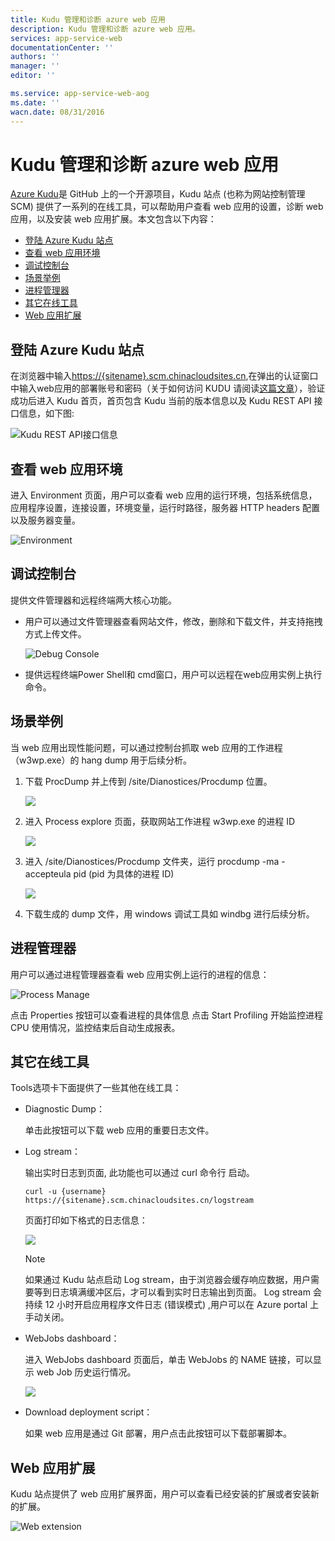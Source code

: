 ```yaml
---
title: Kudu 管理和诊断 azure web 应用
description: Kudu 管理和诊断 azure web 应用。
services: app-service-web
documentationCenter: ''
authors: ''
manager: ''
editor: ''

ms.service: app-service-web-aog
ms.date: ''
wacn.date: 08/31/2016
---
```


# Kudu 管理和诊断 azure web 应用

[Azure Kudu](https://github.com/projectkudu/kudu/wiki/Process-Threads-list-and-minidump-gcdump-diagsession)是 GitHub 上的一个开源项目，Kudu 站点 (也称为网站控制管理 SCM) 提供了一系列的在线工具，可以帮助用户查看 web 应用的设置，诊断 web 应用，以及安装 web 应用扩展。本文包含以下内容：

- [登陆 Azure Kudu 站点](#login)
- [查看 web 应用环境](#env)
- [调试控制台](#console)
- [场景举例](#scenario)
- [进程管理器](#process)
- [其它在线工具](#tool)
- [Web 应用扩展](#ext)

## <a id="login"></a>登陆 Azure Kudu 站点
在浏览器中输入[https://{sitename}.scm.chinacloudsites.cn](),在弹出的认证窗口中输入web应用的部署账号和密码（关于如何访问 KUDU 请阅读[这篇文章](https://github.com/projectkudu/kudu/wiki/Accessing-the-kudu-service)），验证成功后进入 Kudu 首页，首页包含 Kudu 当前的版本信息以及 Kudu REST API 接口信息，如下图:

![Kudu REST API接口信息](./media/aog-web-app-diagnostics-kudu/kudu-rest-api.png)

## <a id="env"></a>查看 web 应用环境

进入 Environment 页面，用户可以查看 web 应用的运行环境，包括系统信息，应用程序设置，连接设置，环境变量，运行时路径，服务器 HTTP headers 配置以及服务器变量。

![Environment](./media/aog-web-app-diagnostics-kudu/environment.png)

## <a id="console"></a>调试控制台

提供文件管理器和远程终端两大核心功能。

* 用户可以通过文件管理器查看网站文件，修改，删除和下载文件，并支持拖拽方式上传文件。

    ![Debug Console](./media/aog-web-app-diagnostics-kudu/debug-console.png)
* 提供远程终端Power Shell和 cmd窗口，用户可以远程在web应用实例上执行命令。

## <a id="scenario"></a>场景举例

当 web 应用出现性能问题，可以通过控制台抓取 web 应用的工作进程（w3wp.exe）的 hang dump 用于后续分析。

1. 下载 ProcDump 并上传到 /site/Dianostices/Procdump 位置。

    ![](./media/aog-web-app-diagnostics-kudu/sence-1.png)

2. 进入 Process explore 页面，获取网站工作进程 w3wp.exe 的进程 ID

    ![](./media/aog-web-app-diagnostics-kudu/sence-2.png)

3. 进入 /site/Dianostices/Procdump 文件夹，运行 procdump -ma -accepteula pid (pid 为具体的进程 ID)

    ![](./media/aog-web-app-diagnostics-kudu/sence-3.png)

4. 下载生成的 dump 文件，用 windows 调试工具如 windbg 进行后续分析。

## <a id="process"></a>进程管理器

用户可以通过进程管理器查看 web 应用实例上运行的进程的信息：

![Process Manage](./media/aog-web-app-diagnostics-kudu/process-manage.png)

点击 Properties 按钮可以查看进程的具体信息
点击 Start Profiling 开始监控进程 CPU 使用情况，监控结束后自动生成报表。

## <a id="tool"></a>其它在线工具
Tools选项卡下面提供了一些其他在线工具：

* Diagnostic Dump：

    单击此按钮可以下载 web 应用的重要日志文件。
* Log stream：

    输出实时日志到页面, 此功能也可以通过 curl 命令行 启动。

    ```
    curl -u {username} https://{sitename}.scm.chinacloudsites.cn/logstream
    ```

    页面打印如下格式的日志信息：

    ![](./media/aog-web-app-diagnostics-kudu/log-stream.png)

    >[!NOTE]
    >如果通过 Kudu 站点启动 Log stream，由于浏览器会缓存响应数据，用户需要等到日志填满缓冲区后，才可以看到实时日志输出到页面。 Log stream 会持续 12 小时开启应用程序文件日志 (错误模式) ,用户可以在 Azure portal 上手动关闭。

* WebJobs dashboard： 

    进入 WebJobs dashboard 页面后，单击 WebJobs 的 NAME 链接，可以显示 web Job 历史运行情况。

    ![](./media/aog-web-app-diagnostics-kudu/webjobs-deshboard.png)

* Download deployment script：

    如果 web 应用是通过 Git 部署，用户点击此按钮可以下载部署脚本。

## <a id="ext"></a>Web 应用扩展

Kudu 站点提供了 web 应用扩展界面，用户可以查看已经安装的扩展或者安装新的扩展。

![Web extension](./media/aog-web-app-diagnostics-kudu/web-extension.png)